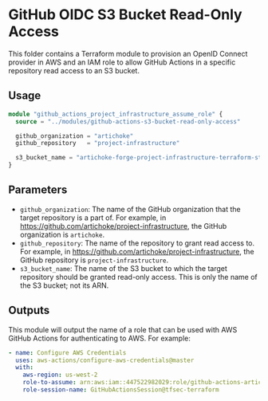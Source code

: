 # GitHub OIDC S3 Bucket Read-Only Access

This folder contains a Terraform module to provision an OpenID Connect provider
in AWS and an IAM role to allow GitHub Actions in a specific repository read
access to an S3 bucket.

## Usage

```terraform
module "github_actions_project_infrastructure_assume_role" {
  source = "../modules/github-actions-s3-bucket-read-only-access"

  github_organization = "artichoke"
  github_repository   = "project-infrastructure"

  s3_bucket_name = "artichoke-forge-project-infrastructure-terraform-state"
}
```

## Parameters

- `github_organization`: The name of the GitHub organization that the target
  repository is a part of. For example, in
  <https://github.com/artichoke/project-infrastructure>, the GitHub organization
  is `artichoke`.
- `github_repository`: The name of the repository to grant read access to. For
  example, in <https://github.com/artichoke/project-infrastructure>, the GitHub
  repository is `project-infrastructure`.
- `s3_bucket_name`: The name of the S3 bucket to which the target repository
  should be granted read-only access. This is only the name of the S3 bucket;
  not its ARN.

## Outputs

This module will output the name of a role that can be used with AWS GitHub
Actions for authenticating to AWS. For example:

```yaml
- name: Configure AWS Credentials
  uses: aws-actions/configure-aws-credentials@master
  with:
    aws-region: us-west-2
    role-to-assume: arn:aws:iam::447522982029:role/github-actions-artichoke-project-infrastructure-role
    role-session-name: GitHubActionsSession@tfsec-terraform
```
